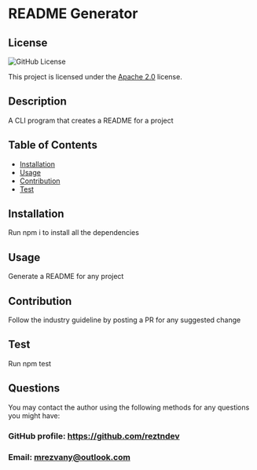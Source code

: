 
  # README Generator

  ## License
  ![GitHub License](https://img.shields.io/badge/license-Apache_2.0-blue.svg)
  
This project is licensed under the [Apache 2.0](https://choosealicense.com/licenses/apache-2.0/) license.

  ## Description
  A CLI program that creates a README for a project

  ## Table of Contents
  * [Installation](#installation)
  * [Usage](#usage)
  * [Contribution](#contribution)
  * [Test](#test)
  
  ## Installation
  Run npm i to install all the dependencies

  ## Usage
  Generate a README for any project

  ## Contribution
  Follow the industry guideline by posting a PR for any suggested change

  ## Test
  Run npm test

  ## Questions
  You may contact the author using the following methods for any questions you might have:
  ### GitHub profile: https://github.com/reztndev
  ### Email: mrezvany@outlook.com

  